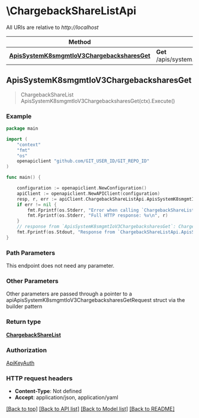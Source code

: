# \ChargebackShareListApi

All URIs are relative to *http://localhost*

Method | HTTP request | Description
------------- | ------------- | -------------
[**ApisSystemK8smgmtIoV3ChargebacksharesGet**](ChargebackShareListApi.md#ApisSystemK8smgmtIoV3ChargebacksharesGet) | **Get** /apis/system.k8smgmt.io/v3/chargebackshares | 



## ApisSystemK8smgmtIoV3ChargebacksharesGet

> ChargebackShareList ApisSystemK8smgmtIoV3ChargebacksharesGet(ctx).Execute()





### Example

```go
package main

import (
    "context"
    "fmt"
    "os"
    openapiclient "github.com/GIT_USER_ID/GIT_REPO_ID"
)

func main() {

    configuration := openapiclient.NewConfiguration()
    apiClient := openapiclient.NewAPIClient(configuration)
    resp, r, err := apiClient.ChargebackShareListApi.ApisSystemK8smgmtIoV3ChargebacksharesGet(context.Background()).Execute()
    if err != nil {
        fmt.Fprintf(os.Stderr, "Error when calling `ChargebackShareListApi.ApisSystemK8smgmtIoV3ChargebacksharesGet``: %v\n", err)
        fmt.Fprintf(os.Stderr, "Full HTTP response: %v\n", r)
    }
    // response from `ApisSystemK8smgmtIoV3ChargebacksharesGet`: ChargebackShareList
    fmt.Fprintf(os.Stdout, "Response from `ChargebackShareListApi.ApisSystemK8smgmtIoV3ChargebacksharesGet`: %v\n", resp)
}
```

### Path Parameters

This endpoint does not need any parameter.

### Other Parameters

Other parameters are passed through a pointer to a apiApisSystemK8smgmtIoV3ChargebacksharesGetRequest struct via the builder pattern


### Return type

[**ChargebackShareList**](ChargebackShareList.md)

### Authorization

[ApiKeyAuth](../README.md#ApiKeyAuth)

### HTTP request headers

- **Content-Type**: Not defined
- **Accept**: application/json, application/yaml

[[Back to top]](#) [[Back to API list]](../README.md#documentation-for-api-endpoints)
[[Back to Model list]](../README.md#documentation-for-models)
[[Back to README]](../README.md)

